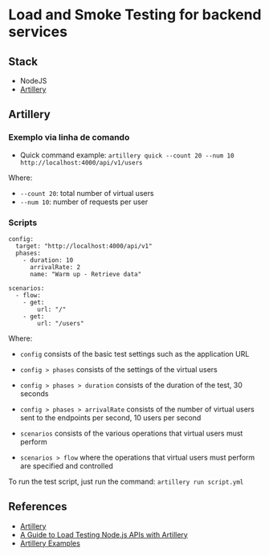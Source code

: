 # Load and Smoke Testing for backend services

## Stack

- NodeJS  
- [Artillery](https://www.artillery.io/)


## Artillery

### Exemplo via linha de comando

- Quick command example: `artillery quick --count 20 --num 10 http://localhost:4000/api/v1/users`

Where:
- `--count 20`: total number of virtual users  
- `--num 10`: number of requests per user


### Scripts

```
config:
  target: "http://localhost:4000/api/v1"
  phases:
    - duration: 10
      arrivalRate: 2
      name: "Warm up - Retrieve data"

scenarios:
  - flow:
    - get:
        url: "/"
    - get:
        url: "/users"
```

Where: 
- `config` consists of the basic test settings such as the application URL  
- `config > phases` consists of the settings of the virtual users  
- `config > phases > duration` consists of the duration of the test, 30 seconds  
- `config > phases > arrivalRate` consists of the number of virtual users sent to the endpoints per second, 10 users per second  

- `scenarios` consists of the various operations that virtual users must perform  
- `scenarios > flow` where the operations that virtual users must perform are specified and controlled  

To run the test script, just run the command: `artillery run script.yml`

## References

- [Artillery](https://www.artillery.io/)  
- [A Guide to Load Testing Node.js APIs with Artillery](https://blog.appsignal.com/2021/11/10/a-guide-to-load-testing-nodejs-apis-with-artillery.html)  
- [Artillery Examples](https://github.com/artilleryio/artillery-examples)